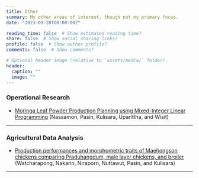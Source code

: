 ```yaml
---
title: Other
summary: My other areas of interest, though not my primary focus. 
date: "2023-09-28T00:00:00Z"

reading_time: false  # Show estimated reading time?
share: false  # Show social sharing links?
profile: false  # Show author profile?
comments: false  # Show comments?

# Optional header image (relative to `assets/media/` folder).
header:
  caption: ""
  image: ""
---
```


<div style="font-size: 14px;">
  

### Operational Research

- [Moringa Leaf Powder Production Planning using Mixed-Integer Linear Programming](https://so03.tci-thaijo.org/index.php/msj/article/view/256431) (Nassamon, Pasin, Kulisara, Uparittha, and Wisit)
___

### Agricultural Data Analysis

- [Production performances and morphometric traits of Maehongson chickens comparing Praduhangdum, male layer chickens, and broiler](https://li01.tci-thaijo.org/index.php/agkasetkaj/article/view/258270) (Watcharapong, Nakarin, Niraporn, Nuttawut, Pasin, and Kulisara)
___

</div>

